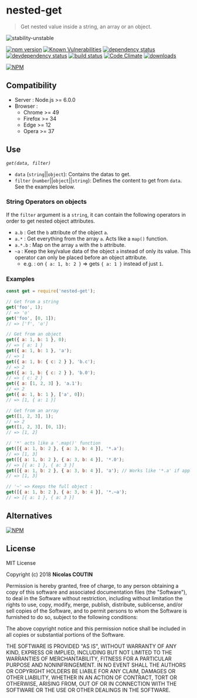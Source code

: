 # nested-get

> Get nested value inside a string, an array or an object.

![stability-unstable](https://img.shields.io/badge/stability-stable-green.svg)

[![npm version][version-badge]][version-url]
[![Known Vulnerabilities][vulnerabilities-badge]][vulnerabilities-url]
[![dependency status][dependency-badge]][dependency-url]
[![devdependency status][devdependency-badge]][devdependency-url]
[![build status][build-badge]][build-url]
[![Code Climate][maintainability-badge]][maintainability-url]
[![downloads][downloads-badge]][downloads-url]

[![NPM][npm-stats-badge]][npm-stats-url]

## Compatibility

* Server : Node.js >= 6.0.0
* Browser :
  * Chrome >= 49
  * Firefox >= 34
  * Edge >= 12
  * Opera >= 37

## Use

*`get(data, filter)`*

* `data` (`string`||`object`): Contains the datas to get.
* `filter` (`number`||`object`||`string`): Defines the content to get from `data`. See the examples below.

### String Operators on objects

If the `filter` argument is a `string`, it can contain the following operators in order to get nested object attributes.

* `a.b` : Get the `b` attribute of the object `a`.
* `a.*` : Get everything from the array `a`. Acts like a `map()` function.
* `a.*.b` : Map on the array `a` with the `b` attribute.
* `~a` : Keep the key/value data of the object `a` instead of only its value. This operator can only be placed before an object attribute.
  * e.g. : on `{ a: 1, b: 2 }` => gets `{ a: 1 }` instead of just `1`.

### Examples

```javascript
const get = require('nested-get');

// Get from a string
get('foo', 1);
// => 'o'
get('foo', [0, 1]);
// => ['f', 'o']

// Get from an object
get({ a: 1, b: 1 }, 0);
// => { a: 1 }
get({ a: 1, b: 1 }, 'a');
// => 1
get({ a: 1, b: { c: 2 } }, 'b.c');
// => 2
get({ a: 1, b: { c: 2 } }, 'b.0');
// => { c: 2 }
get({ a: [1, 2, 3] }, 'a.1');
// => 2
get({ a: 1, b: 1 }, ['a', 0]);
// => [1, { a: 1 }]

// Get from an array
get([1, 2, 3], 1);
// => 2
get([1, 2, 3], [0, 1]);
// => [1, 2]

// '*' acts like a '.map()' function
get([{ a: 1, b: 2 }, { a: 3, b: 4 }], '*.a');
// => [1, 3]
get([{ a: 1, b: 2 }, { a: 3, b: 4 }], '*.0');
// => [{ a: 1 }, { a: 3 }]
get([{ a: 1, b: 2 }, { a: 3, b: 4 }], 'a'); // Works like '*.a' if applied to an array
// => [1, 3]

// '~' => Keeps the full object :
get([{ a: 1, b: 2 }, { a: 3, b: 4 }], '*.~a');
// => [{ a: 1 }, { a: 3 }]
```

## Alternatives

[![NPM](https://nodei.co/npm/dotprop.png?downloads=true&downloadRank=true&stars=true)](https://nodei.co/npm/dotprop/)

## License

MIT License

Copyright (c) 2018 **Nicolas COUTIN**

Permission is hereby granted, free of charge, to any person obtaining a copy
of this software and associated documentation files (the "Software"), to deal
in the Software without restriction, including without limitation the rights
to use, copy, modify, merge, publish, distribute, sublicense, and/or sell
copies of the Software, and to permit persons to whom the Software is
furnished to do so, subject to the following conditions:

The above copyright notice and this permission notice shall be included in all
copies or substantial portions of the Software.

THE SOFTWARE IS PROVIDED "AS IS", WITHOUT WARRANTY OF ANY KIND, EXPRESS OR
IMPLIED, INCLUDING BUT NOT LIMITED TO THE WARRANTIES OF MERCHANTABILITY,
FITNESS FOR A PARTICULAR PURPOSE AND NONINFRINGEMENT. IN NO EVENT SHALL THE
AUTHORS OR COPYRIGHT HOLDERS BE LIABLE FOR ANY CLAIM, DAMAGES OR OTHER
LIABILITY, WHETHER IN AN ACTION OF CONTRACT, TORT OR OTHERWISE, ARISING FROM,
OUT OF OR IN CONNECTION WITH THE SOFTWARE OR THE USE OR OTHER DEALINGS IN THE
SOFTWARE.

[version-badge]: https://img.shields.io/npm/v/nested-get.svg
[version-url]: https://www.npmjs.com/package/nested-get
[vulnerabilities-badge]: https://snyk.io/test/npm/nested-get/badge.svg
[vulnerabilities-url]: https://snyk.io/test/npm/nested-get
[dependency-badge]: https://david-dm.org/ilshidur/nested-get.svg
[dependency-url]: https://david-dm.org/ilshidur/nested-get
[devdependency-badge]: https://david-dm.org/ilshidur/nested-get/dev-status.svg
[devdependency-url]: https://david-dm.org/ilshidur/nested-get#info=devDependencies
[build-badge]: https://travis-ci.org/Ilshidur/nested-get.svg
[build-url]: https://travis-ci.org/Ilshidur/nested-get
[maintainability-badge]: https://api.codeclimate.com/v1/badges/e686158bc0820cc9d250/maintainability
[maintainability-url]: https://codeclimate.com/github/Ilshidur/nested-get/maintainability
[downloads-badge]: https://img.shields.io/npm/dt/nested-get.svg
[downloads-url]: https://www.npmjs.com/package/nested-get
[npm-stats-badge]: https://nodei.co/npm/nested-get.png?downloads=true&downloadRank=true
[npm-stats-url]: https://nodei.co/npm/nested-get
